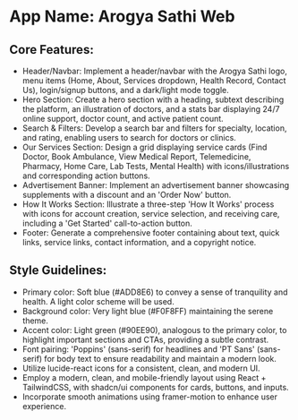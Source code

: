 # **App Name**: Arogya Sathi Web

## Core Features:

- Header/Navbar: Implement a header/navbar with the Arogya Sathi logo, menu items (Home, About, Services dropdown, Health Record, Contact Us), login/signup buttons, and a dark/light mode toggle.
- Hero Section: Create a hero section with a heading, subtext describing the platform, an illustration of doctors, and a stats bar displaying 24/7 online support, doctor count, and active patient count.
- Search & Filters: Develop a search bar and filters for specialty, location, and rating, enabling users to search for doctors or clinics.
- Our Services Section: Design a grid displaying service cards (Find Doctor, Book Ambulance, View Medical Report, Telemedicine, Pharmacy, Home Care, Lab Tests, Mental Health) with icons/illustrations and corresponding action buttons.
- Advertisement Banner: Implement an advertisement banner showcasing supplements with a discount and an 'Order Now' button.
- How It Works Section: Illustrate a three-step 'How It Works' process with icons for account creation, service selection, and receiving care, including a 'Get Started' call-to-action button.
- Footer: Generate a comprehensive footer containing about text, quick links, service links, contact information, and a copyright notice.

## Style Guidelines:

- Primary color: Soft blue (#ADD8E6) to convey a sense of tranquility and health. A light color scheme will be used.
- Background color: Very light blue (#F0F8FF) maintaining the serene theme.
- Accent color: Light green (#90EE90), analogous to the primary color, to highlight important sections and CTAs, providing a subtle contrast.
- Font pairing: 'Poppins' (sans-serif) for headlines and 'PT Sans' (sans-serif) for body text to ensure readability and maintain a modern look.
- Utilize lucide-react icons for a consistent, clean, and modern UI.
- Employ a modern, clean, and mobile-friendly layout using React + TailwindCSS, with shadcn/ui components for cards, buttons, and inputs.
- Incorporate smooth animations using framer-motion to enhance user experience.